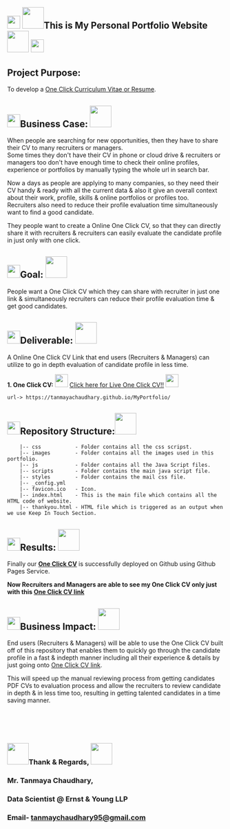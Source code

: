 ## <img src="https://media.giphy.com/media/hvRJCLFzcasrR4ia7z/giphy.gif" width="30px"> <img src = "https://media2.giphy.com/media/3OsFzorSZSUZcvo6UC/giphy.gif?cid=ecf05e47sjg7d63iong5jbzedhgn4btt0fekifdb0xv486im&rid=giphy.gif&ct=g" width="50px" height="50px">This is My Personal Portfolio Website <img src = "https://media2.giphy.com/media/3OsFzorSZSUZcvo6UC/giphy.gif?cid=ecf05e47sjg7d63iong5jbzedhgn4btt0fekifdb0xv486im&rid=giphy.gif&ct=g" width="50px" height="50px"> <img src="https://media.giphy.com/media/hvRJCLFzcasrR4ia7z/giphy.gif" width="30px">


## Project Purpose: 
To develop a [One Click Curriculum Vitae or Resume](https://tanmayachaudhary.github.io/MyPortfolio/).

## <img src="https://media.giphy.com/media/hvRJCLFzcasrR4ia7z/giphy.gif" width="30px">Business Case: <img src="https://media0.giphy.com/media/2fIbmaiOnI3VlQFZEq/giphy.gif?cid=ecf05e470igd09tdexty0glpwfczouo2kwwjkd3q16k4b5pd&rid=giphy.gif&ct=g" width="50px" height="50px">
When people are searching for new opportunities, then they have to share their CV to many recruiters or managers.<br/>
Some times they don't have their CV in phone or cloud drive & recruiters or managers too don't have enough time to check their online profiles, experience or portfolios by manually typing the whole url in search bar.

Now a days as people are applying to many companies, so they need their CV handy & ready with all the current data & also it give an overall context about their work, profile, skills & online portfolios or profiles too.<br/>
Recruiters also need to reduce their profile evaluation time simultaneously want to find a good candidate.

They people want to create a Online One Click CV, so that they can directly share it with recruiters & recruiters can easily evaluate the candidate profile in just only with one click.

## <img src="https://media.giphy.com/media/hvRJCLFzcasrR4ia7z/giphy.gif" width="30px">Goal: <img src= "https://media1.giphy.com/media/4K3l1JI3hRaguOsX3k/giphy.gif?cid=ecf05e47ci4ikrl6skvsw1v25tkp45ksklz2qp6620iuebma&rid=giphy.gif&ct=g" width="50px" height="50px"> 
People want a One Click CV which they can share with recruiter in just one link & simultaneously recruiters can reduce their profile evaluation time & get good candidates. 

## <img src="https://media.giphy.com/media/hvRJCLFzcasrR4ia7z/giphy.gif" width="30px">Deliverable: <img src = "https://media2.giphy.com/media/3OsFzorSZSUZcvo6UC/giphy.gif?cid=ecf05e47sjg7d63iong5jbzedhgn4btt0fekifdb0xv486im&rid=giphy.gif&ct=g" width="50px" height="50px">
A Online One Click CV Link that end users (Recruiters & Managers) can utilize to go in depth evaluation of candidate profile in less time.


**1. One Click CV:**   <img src="https://media.giphy.com/media/hvRJCLFzcasrR4ia7z/giphy.gif" width="30px"> [Click here for Live One Click CV!!](https://tanmayachaudhary.github.io/MyPortfolio/)   <img src="https://media.giphy.com/media/hvRJCLFzcasrR4ia7z/giphy.gif" width="30px"><br/>

    url-> https://tanmayachaudhary.github.io/MyPortfolio/

## <img src="https://media.giphy.com/media/hvRJCLFzcasrR4ia7z/giphy.gif" width="30px">Repository Structure:<img src="https://media0.giphy.com/media/9xv3zWsl4IJxYlzdVc/giphy.gif?cid=ecf05e47umbj9rn1tumml27lbnoow89h3ahgq08687taxbqb&rid=giphy.gif&ct=g" width="50px" height="50px">
~~~~~~~
    |-- css           - Folder contains all the css scripst. 
    |-- images        - Folder contains all the images used in this portfolio. 
    |-- js            - Folder contains all the Java Script files.
    |-- scripts       - Folder contains the main java script file.
    |-- styles        - Folder contains the mail css file.
    |-- _config.yml
    |-- favicon.ico   - Icon.
    |-- index.html    - This is the main file which contains all the HTML code of website.
    |-- thankyou.html - HTML file which is triggered as an output when we use Keep In Touch Section. 
~~~~~~~

## <img src="https://media.giphy.com/media/hvRJCLFzcasrR4ia7z/giphy.gif" width="30px">Results: <img src = "https://media4.giphy.com/media/tpevpp8o7Gfh6/giphy.gif?cid=ecf05e47gwhfibenn6u5psw9qpgah3pczj3u9w3q92xy8cak&rid=giphy.gif&ct=g" width="50px" height="50px">
Finally our **[One Click CV](https://tanmayachaudhary.github.io/MyPortfolio/)** is successfully deployed on Github using Github Pages Service.

**Now Recruiters and Managers are able to see my One Click CV only just with this [One Click CV link](https://tanmayachaudhary.github.io/MyPortfolio/)**


## <img src="https://media.giphy.com/media/hvRJCLFzcasrR4ia7z/giphy.gif" width="30px">Business Impact: <img src = "https://media2.giphy.com/media/3OsFzorSZSUZcvo6UC/giphy.gif?cid=ecf05e47sjg7d63iong5jbzedhgn4btt0fekifdb0xv486im&rid=giphy.gif&ct=g" width="50px" height="50px">

End users (Recruiters & Managers) will be able to use the One Click CV built off of this repository that enables them to quickly go through the candidate profile in a fast & indepth manner including all their experience & details by just going onto [One Click CV link](https://tanmayachaudhary.github.io/MyPortfolio/).

This will speed up the manual reviewing process from getting candidates PDF CVs to evaluation process and allow the recruiters to review candidate in depth & in less time too, resulting in getting talented candidates in a time saving manner. 
<br/>
<br/>
<br/>
<br/>
<br/>
### <img src = "https://media2.giphy.com/media/3OsFzorSZSUZcvo6UC/giphy.gif?cid=ecf05e47sjg7d63iong5jbzedhgn4btt0fekifdb0xv486im&rid=giphy.gif&ct=g" width="50px" height="50px">**Thank & Regards,** <img src = "https://media2.giphy.com/media/3OsFzorSZSUZcvo6UC/giphy.gif?cid=ecf05e47sjg7d63iong5jbzedhgn4btt0fekifdb0xv486im&rid=giphy.gif&ct=g" width="50px" height="50px">
### **Mr. Tanmaya Chaudhary,**
### **Data Scientist @ Ernst & Young LLP**
### **Email- tanmaychaudhary95@gmail.com**

